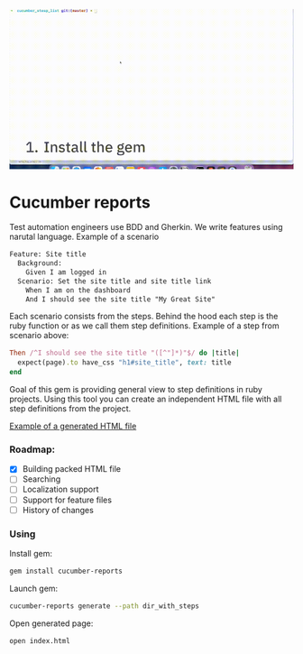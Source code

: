 ![Example of using](/github_readme/example.gif)

# Cucumber reports

Test automation engineers use BDD and Gherkin. We write features using narutal language. Example of a scenario
```gherkin
Feature: Site title
  Background:
    Given I am logged in
  Scenario: Set the site title and site title link
    When I am on the dashboard
    And I should see the site title "My Great Site"
```

Each scenario consists from the steps. Behind the hood each step is the ruby function or as we call them step definitions. Example of a step from scenario above:
```ruby
Then /^I should see the site title "([^"]*)"$/ do |title|
  expect(page).to have_css "h1#site_title", text: title
end
```

Goal of this gem is providing general view to step definitions in ruby projects. Using this tool you can create an independent HTML file with all step definitions from the project. 

[Example of a generated HTML file](https://rukomoynikov.github.io/cucumber-reports/pages/dist/activeadmin.html)

### Roadmap:
- [x] Building packed HTML file
- [ ] Searching
- [ ] Localization support
- [ ] Support for feature files
- [ ] History of changes

### Using 
Install gem:
```sh
gem install cucumber-reports
```

Launch gem:
```sh
cucumber-reports generate --path dir_with_steps
```

Open generated page:
```sh
open index.html
```
